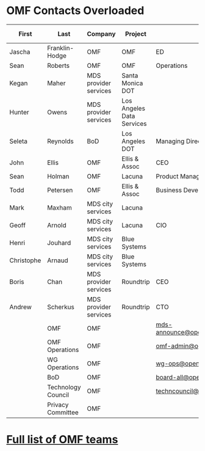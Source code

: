 # OMF Contacts Overloaded
<div class="datatable-begin"></div>

First     | Last       | Company      | Project      | Role      | email        | ML archive
--------- | ---------- | ------------ | ------------ | --------- | ------------ | -----------
Jascha | Franklin-Hodge | OMF | OMF | ED | <jascha@openmobilityfoundation.org> |
Sean | Roberts | OMF | OMF | Operations | <sean@openmobilityfoundation.org> |
Kegan | Maher | MDS provider services | Santa Monica DOT | | <kegan.maher@smgov.net> |
Hunter | Owens | MDS provider services | Los Angeles Data Services | | <hunter.owens@lacity.org> |
Seleta | Reynolds | BoD	| Los Angeles DOT | Managing Director | <seleta.reynolds@lacity.org> |
John | Ellis | OMF | Ellis & Assoc | CEO | <john@ellis-and-associates.com> |
Sean | Holman | OMF | Lacuna | Product Management | <sean.holman@lacuna.ai> |
Todd | Petersen | OMF | Ellis & Assoc | Business Development | <todd@ellis-and-associates.com> |
Mark |	Maxham	| MDS city services | Lacuna | | <mark.maxham@lacuna.ai> |
Geoff |	Arnold	| MDS city services | Lacuna | CIO | <geoff.arnold@lacuna.ai> |
Henri |	Jouhard	| MDS city services | Blue Systems | | <henri.jouhaud@polyconseil.fr> |
Christophe | Arnaud | MDS city services	| Blue Systems | | <christophe.arnaud@bluesystems.ai> |
Boris |	Chan |	MDS provider services |	Roundtrip | CEO	| <boris@roundtrip.ai> |
Andrew | Scherkus | MDS provider services | Roundtrip | CTO | <andrew@roundtrip.ai> |
 | | OMF | OMF | | <mds-announce@openmobilityfoundation.org> | [mds-announce archive](https://groups.google.com/a/groups.openmobilityfoundation.org/forum/#!forum/mds-announce) 
 | | OMF Operations | OMF | | <omf-admin@openmobilityfoundation.org> | [omf-admin archive](https://groups.google.com/a/groups.openmobilityfoundation.org/forum/#!forum/omf-admin) 
 | | WG Operations | OMF | | <wg-ops@openmobilityfoundation.org> | [wg-ops archive](https://groups.google.com/a/openmobilityfoundation.org/forum/#!forum/wg-ops)
 | | BoD | OMF | | <board-all@openmobilityfoundation.org> | [board-all archive](https://groups.google.com/a/groups.openmobilityfoundation.org/forum/#!forum/board-all)
 | | Technology Council | OMF | | <techncouncil@openmobilityfoundation.org> | [techcouncil archive](https://groups.google.com/a/groups.openmobilityfoundation.org/forum/#!forum/techcouncil)
 | | Privacy Committee | OMF | | |

<div class="datatable-end"></div>

# [Full list of OMF teams](https://sarob.github.io/operations/omf-community#projects-overloaded)
